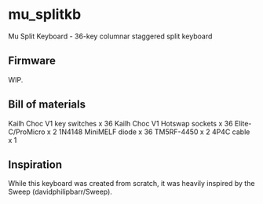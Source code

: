 # mu_splitkb
Mu Split Keyboard - 36-key columnar staggered split keyboard

## Firmware

WIP.

## Bill of materials

Kailh Choc V1 key switches x 36
Kailh Choc V1 Hotswap sockets x 36
Elite-C/ProMicro x 2
1N4148 MiniMELF diode x 36
TM5RF-4450 x 2
4P4C cable x 1

## Inspiration

While this keyboard was created from scratch, it was heavily inspired by the Sweep (davidphilipbarr/Sweep).
